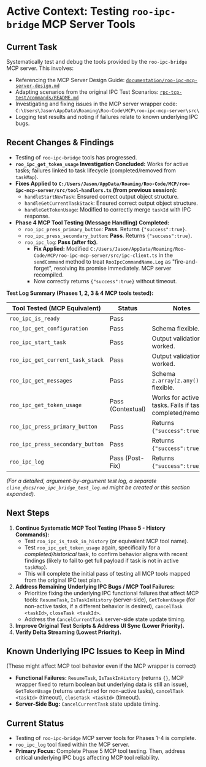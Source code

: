 # Active Context: Testing `roo-ipc-bridge` MCP Server Tools

## Current Task

Systematically test and debug the tools provided by the `roo-ipc-bridge` MCP server. This involves:

- Referencing the MCP Server Design Guide: [`documentation/roo-ipc-mcp-server-design.md`](documentation/roo-ipc-mcp-server-design.md)
- Adapting scenarios from the original IPC Test Scenarios: [`rpc-tcp-test/commands/README.md`](rpc-tcp-test/commands/README.md)
- Investigating and fixing issues in the MCP server wrapper code: `C:\Users\Jason\AppData\Roaming\Roo-Code\MCP\roo-ipc-mcp-server\src\`
- Logging test results and noting if failures relate to known underlying IPC bugs.

## Recent Changes & Findings

- Testing of `roo-ipc-bridge` tools has progressed.
- **`roo_ipc_get_token_usage` Investigation Concluded:** Works for active tasks; failures linked to task lifecycle (completed/removed from `taskMap`).
- **Fixes Applied to `C:/Users/Jason/AppData/Roaming/Roo-Code/MCP/roo-ipc-mcp-server/src/tool-handlers.ts` (from previous session):**
    - `handleStartNewTask`: Ensured correct output object structure.
    - `handleGetCurrentTaskStack`: Ensured correct output object structure.
    - `handleGetTokenUsage`: Modified to correctly merge `taskId` with IPC response.
- **Phase 4 MCP Tool Testing (Message Handling) Completed:**
    - `roo_ipc_press_primary_button`: **Pass**. Returns `{"success":true}`.
    - `roo_ipc_press_secondary_button`: **Pass**. Returns `{"success":true}`.
    - `roo_ipc_log`: **Pass (after fix)**.
        - **Fix Applied:** Modified `C:/Users/Jason/AppData/Roaming/Roo-Code/MCP/roo-ipc-mcp-server/src/ipc-client.ts` in the `sendCommand` method to treat `RooIpcCommandName.Log` as "fire-and-forget", resolving its promise immediately. MCP server recompiled.
        - Now correctly returns `{"success":true}` without timeout.

**Test Log Summary (Phases 1, 2, 3 & 4 MCP tools tested):**

| Tool Tested (MCP Equivalent)     | Status            | Notes                                                    |
| -------------------------------- | ----------------- | -------------------------------------------------------- |
| `roo_ipc_is_ready`               | Pass              |                                                          |
| `roo_ipc_get_configuration`      | Pass              | Schema flexible.                                         |
| `roo_ipc_start_task`             | Pass              | Output validation fix worked.                            |
| `roo_ipc_get_current_task_stack` | Pass              | Output validation fix worked.                            |
| `roo_ipc_get_messages`           | Pass              | Schema `z.array(z.any())` flexible.                      |
| `roo_ipc_get_token_usage`        | Pass (Contextual) | Works for active tasks. Fails if task completed/removed. |
| `roo_ipc_press_primary_button`   | Pass              | Returns `{"success":true}`.                              |
| `roo_ipc_press_secondary_button` | Pass              | Returns `{"success":true}`.                              |
| `roo_ipc_log`                    | Pass (Post-Fix)   | Returns `{"success":true}`.                              |

_(For a detailed, argument-by-argument test log, a separate `cline_docs/roo_ipc_bridge_test_log.md` might be created or this section expanded)._

## Next Steps

1.  **Continue Systematic MCP Tool Testing (Phase 5 - History Commands):**
    - Test `roo_ipc_is_task_in_history` (or equivalent MCP tool name).
    - Test `roo_ipc_get_token_usage` again, specifically for a _completed/historical_ task, to confirm behavior aligns with recent findings (likely to fail to get full payload if task is not in active `taskMap`).
    - This will complete the initial pass of testing all MCP tools mapped from the original IPC test plan.
2.  **Address Remaining Underlying IPC Bugs / MCP Tool Failures:**
    - Prioritize fixing the underlying IPC functional failures that affect MCP tools: `ResumeTask`, `IsTaskInHistory` (server-side), `GetTokenUsage` (for non-active tasks, if a different behavior is desired), `cancelTask <taskId>`, `closeTask <taskId>`.
    - Address the `CancelCurrentTask` server-side state update timing.
3.  **Improve Original Test Scripts & Address UI Sync (Lower Priority).**
4.  **Verify Delta Streaming (Lowest Priority).**

## Known Underlying IPC Issues to Keep in Mind

(These might affect MCP tool behavior even if the MCP wrapper is correct)

- **Functional Failures:** `ResumeTask`, `IsTaskInHistory` (returns `{}`, MCP wrapper fixed to return boolean but underlying data is still an issue), `GetTokenUsage` (returns `undefined` for non-active tasks), `cancelTask <taskId>` (timeout), `closeTask <taskId>` (timeout).
- **Server-Side Bug:** `CancelCurrentTask` state update timing.

## Current Status

- Testing of `roo-ipc-bridge` MCP server tools for Phases 1-4 is complete.
- `roo_ipc_log` tool fixed within the MCP server.
- **Primary Focus:** Complete Phase 5 MCP tool testing. Then, address critical underlying IPC bugs affecting MCP tool reliability.
